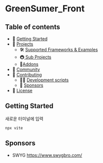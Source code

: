 # GreenSumer_Front

## Table of contents

- 🚀 [Getting Started](#getting-started)
- 📒 [Projects](#projects)
  - 🛠 [Supported Frameworks & Examples](#supported-frameworks)
  - 🚇[ Sub Projects](#sub-projects)
  - 🔗[Addons](#addons)
- 👥 [Community](#community)
- 👏 [Contributing](#contributing)
  - 👨‍💻 [Development scripts](#development-scripts)  
  - 💸 [Sponsors](#sponsors)
- :memo: [License](#license)


## Getting Started
새로운 터미널에 입력
```
npx vite
```

## Sponsors
- SWYG <a href="https://www.swygbro.com/">https://www.swygbro.com/</a>
